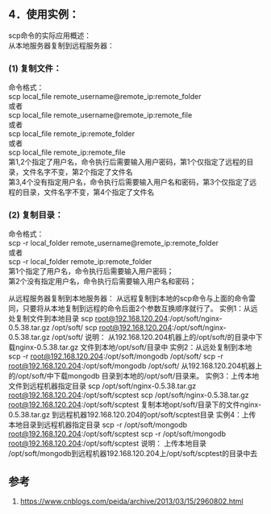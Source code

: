 ## 4．使用实例：
scp命令的实际应用概述：  
从本地服务器复制到远程服务器： 
### (1) 复制文件：  
命令格式：  
scp local_file remote_username@remote_ip:remote_folder  
或者  
scp local_file remote_username@remote_ip:remote_file  
或者  
scp local_file remote_ip:remote_folder  
或者  
scp local_file remote_ip:remote_file  
第1,2个指定了用户名，命令执行后需要输入用户密码，第1个仅指定了远程的目录，文件名字不变，第2个指定了文件名  
第3,4个没有指定用户名，命令执行后需要输入用户名和密码，第3个仅指定了远程的目录，文件名字不变，第4个指定了文件名   
### (2) 复制目录：  
命令格式：  
scp -r local_folder remote_username@remote_ip:remote_folder  
或者  
scp -r local_folder remote_ip:remote_folder  
第1个指定了用户名，命令执行后需要输入用户密码；  
第2个没有指定用户名，命令执行后需要输入用户名和密码；
  
从远程服务器复制到本地服务器： 
从远程复制到本地的scp命令与上面的命令雷同，只要将从本地复制到远程的命令后面2个参数互换顺序就行了。
实例1：从远处复制文件到本地目录
scp root@192.168.120.204:/opt/soft/nginx-0.5.38.tar.gz /opt/soft/
scp root@192.168.120.204:/opt/soft/nginx-0.5.38.tar.gz /opt/soft/
说明：
从192.168.120.204机器上的/opt/soft/的目录中下载nginx-0.5.38.tar.gz 文件到本地/opt/soft/目录中
实例2：从远处复制到本地
scp -r root@192.168.120.204:/opt/soft/mongodb /opt/soft/
scp -r root@192.168.120.204:/opt/soft/mongodb /opt/soft/
从192.168.120.204机器上的/opt/soft/中下载mongodb 目录到本地的/opt/soft/目录来。
实例3：上传本地文件到远程机器指定目录
scp /opt/soft/nginx-0.5.38.tar.gz root@192.168.120.204:/opt/soft/scptest
scp /opt/soft/nginx-0.5.38.tar.gz root@192.168.120.204:/opt/soft/scptest
复制本地opt/soft/目录下的文件nginx-0.5.38.tar.gz 到远程机器192.168.120.204的opt/soft/scptest目录
实例4：上传本地目录到远程机器指定目录
scp -r /opt/soft/mongodb root@192.168.120.204:/opt/soft/scptest
scp -r /opt/soft/mongodb root@192.168.120.204:/opt/soft/scptest
说明：
上传本地目录 /opt/soft/mongodb到远程机器192.168.120.204上/opt/soft/scptest的目录中去

## 参考

1. https://www.cnblogs.com/peida/archive/2013/03/15/2960802.html